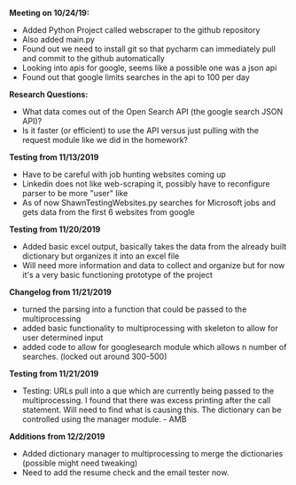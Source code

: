 **Meeting on 10/24/19:**
-	Added Python Project called webscraper to the github repository 
-	Also added main.py
-	Found out we need to install git so that pycharm can immediately pull and commit to the github automatically
-	Looking into apis for google, seems like a possible one was a json api
-	Found out that google limits searches in the api to 100 per day

**Research Questions:**
-	What data comes out of the Open Search API (the google search JSON API)?
-	Is it faster (or efficient) to use the API versus just pulling with the request module like we did in the homework?


**Testing from 11/13/2019**
-   Have to be careful with job hunting websites coming up
-   Linkedin does not like web-scraping it, possibly have to reconfigure parser to be more "user" like
-   As of now ShawnTestingWebsites.py searches for Microsoft jobs and gets data from the first 6 websites from google

**Testing from 11/20/2019**
-   Added basic excel output, basically takes the data from the already built dictionary but organizes it into an excel file
-   Will need more information and data to collect and organize but for now it's a very basic functioning prototype of the project

**Changelog from 11/21/2019**
-   turned the parsing into a function that could be passed to the multiprocessing
-   added basic functionality to multiprocessing with skeleton to allow for user determined input
-   added code to allow for googlesearch module which allows n number of searches. (locked out around 300-500)

**Testing from 11/21/2019**
-   Testing: URLs pull into a que which are currently being passed to the multiprocessing.  I found that there was excess
    printing after the call statement.  Will need to find what is causing this.  The dictionary can be controlled using
    the manager module.  - AMB

**Additions from 12/2/2019**
-   Added dictionary manager to multiprocessing to merge the dictionaries (possible might need tweaking)
-   Need to add the resume check and the email tester now.